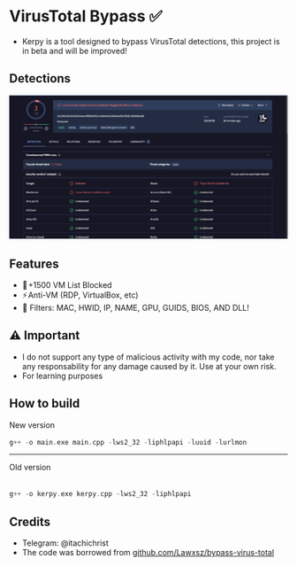 # VirusTotal Bypass ✅

- Kerpy is a tool designed to bypass VirusTotal detections, this project is in beta and will be improved!

## Detections
<p float="left" align="center">
  <img width="1280" src="detect.png">
</p>

## Features
- 🌠 +1500 VM List Blocked
- ⚡ Anti-VM (RDP, VirtualBox, etc)
- 🌟 Filters: MAC, HWID, IP, NAME, GPU, GUIDS, BIOS, AND DLL!

## ⚠️ Important
- I do not support any type of malicious activity with my code, nor take any responsability for any damage caused by it. Use at your own risk. 
- For learning purposes

## How to build
New version 
```cpp
g++ -o main.exe main.cpp -lws2_32 -liphlpapi -luuid -lurlmon
```
------------
Old version
```cpp

g++ -o kerpy.exe kerpy.cpp -lws2_32 -liphlpapi

```

## Credits
- Telegram: @itachichrist
- The code was borrowed from [github.com/Lawxsz/bypass-virus-total](https://github.com/Lawxsz/bypass-virus-total)
